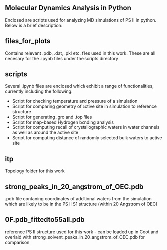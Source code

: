 ## Molecular Dynamics Analysis in Python

Enclosed are scripts used for analyzing MD simulations of PS II in python.
Below is a brief description:

## files_for_plots 
Contains relevant .pdb, .dat, .pkl etc. files used in this work. These are all necesary for the .ipynb files under the scripts directory

## scripts
Several .ipynb files are enclosed which exhibit a range of functionalities, currently including the following:  
- Script for checking temperature and pressure of a simulation 
- Script for comparing geometry of active site in simulation to reference structure
- Script for generating .gro and .top files 
- Script for map-based Hydrogen bonding analysis 
- Script for computing recall of crystallographic waters in water channels as well as around the active site 
- Script for computing distance of randomly selected bulk waters to active site 


## itp
Topology folder for this work

## strong_peaks_in_20_angstrom_of_OEC.pdb
.pdb file contaning coordinates of additional waters from the simulation which are likely to be in the PS II S1 structure (within 20 Angstrom of OEC)

## 0F.pdb_fittedto55all.pdb
reference PS II structure used for this work - can be loaded up in Coot and overlaid with strong_solvent_peaks_in_20_angstrom_of_OEC.pdb for comparison
